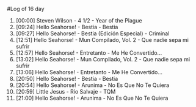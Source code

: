 #Log of 16 day

1. [00:00] Steven Wilson - 4 1/2 - Year of the Plague
1. [09:24] Hello Seahorse! - Bestia - Bestia
1. [09:27] Hello Seahorse! - Bestia (Edición Especial) - Criminal
1. [12:51] Hello Seahorse! - Mun Compilado, Vol. 2 - Que nadie sepa mi sufrir
1. [12:57] Hello Seahorse! - Entretanto - Me He Convertido...
1. [13:02] Hello Seahorse! - Mun Compilado, Vol. 2 - Que nadie sepa mi sufrir
1. [13:06] Hello Seahorse! - Entretanto - Me He Convertido...
1. [20:50] Hello Seahorse! - Bestia - Bestia
1. [20:54] Hello Seahorse! - Arunima - No Es Que No Te Quiera
1. [20:59] Little Jesus - Río Salvaje - TQM
1. [21:00] Hello Seahorse! - Arunima - No Es Que No Te Quiera

